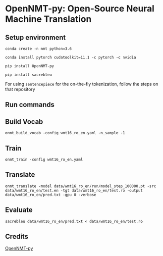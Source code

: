 # OpenNMT-py: Open-Source Neural Machine Translation

## Setup environment

```
conda create -n nmt python=3.6

conda install pytorch cudatoolkit=11.1 -c pytorch -c nvidia

pip install OpenNMT-py

pip install sacrebleu
```

For using `sentencepiece` for the on-the-fly tokenization, follow the steps on that repository


## Run commands


## Build Vocab
```
onmt_build_vocab -config wmt16_ro_en.yaml -n_sample -1
```

## Train
```
onmt_train -config wmt16_ro_en.yaml
```

## Translate
```
onmt_translate -model data/wmt16_ro_en/run/model_step_100000.pt -src data/wmt16_ro_en/test.en -tgt data/wmt16_ro_en/test.ro -output data/wmt16_ro_en/pred.txt -gpu 0 -verbose
```

## Evaluate
```
sacrebleu data/wmt16_ro_en/pred.txt < data/wmt16_ro_en/test.ro
```

## Credits
[OpenNMT-py](https://github.com/OpenNMT/OpenNMT-py)
